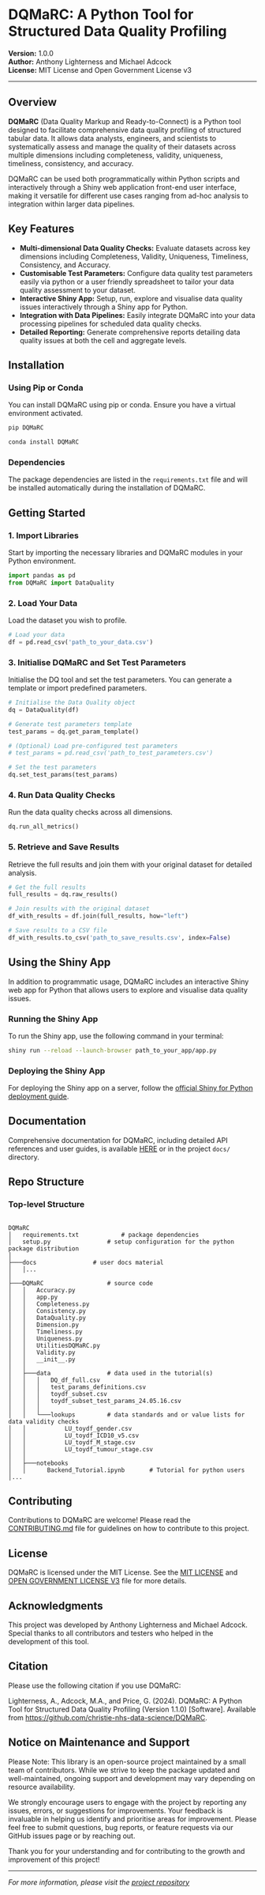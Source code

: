 
# DQMaRC: A Python Tool for Structured Data Quality Profiling

**Version:** 1.0.0  
**Author:** Anthony Lighterness and Michael Adcock  
**License:** MIT License and Open Government License v3

---

## Overview

**DQMaRC** (Data Quality Markup and Ready-to-Connect) is a Python tool designed to facilitate comprehensive data quality profiling of structured tabular data. It allows data analysts, engineers, and scientists to systematically assess and manage the quality of their datasets across multiple dimensions including completeness, validity, uniqueness, timeliness, consistency, and accuracy.

DQMaRC can be used both programmatically within Python scripts and interactively through a Shiny web application front-end user interface, making it versatile for different use cases ranging from ad-hoc analysis to integration within larger data pipelines.

## Key Features

- **Multi-dimensional Data Quality Checks:** Evaluate datasets across key dimensions including Completeness, Validity, Uniqueness, Timeliness, Consistency, and Accuracy.
- **Customisable Test Parameters:** Configure data quality test parameters easily via python or a user friendly spreadsheet to tailor your data quality assessment to your dataset.
- **Interactive Shiny App:** Setup, run, explore and visualise data quality issues interactively through a Shiny app for Python.
- **Integration with Data Pipelines:** Easily integrate DQMaRC into your data processing pipelines for scheduled data quality checks.
- **Detailed Reporting:** Generate comprehensive reports detailing data quality issues at both the cell and aggregate levels.

## Installation

### Using Pip or Conda

You can install DQMaRC using pip or conda. Ensure you have a virtual environment activated.

```bash
pip DQMaRC
```

```bash
conda install DQMaRC
```

### Dependencies

The package dependencies are listed in the `requirements.txt` file and will be installed automatically during the installation of DQMaRC.

## Getting Started

### 1. Import Libraries

Start by importing the necessary libraries and DQMaRC modules in your Python environment.

```python
import pandas as pd
from DQMaRC import DataQuality
```

### 2. Load Your Data

Load the dataset you wish to profile.

```python
# Load your data
df = pd.read_csv('path_to_your_data.csv')
```

### 3. Initialise DQMaRC and Set Test Parameters

Initialise the DQ tool and set the test parameters. You can generate a template or import predefined parameters.

```python
# Initialise the Data Quality object
dq = DataQuality(df)

# Generate test parameters template
test_params = dq.get_param_template()

# (Optional) Load pre-configured test parameters
# test_params = pd.read_csv('path_to_test_parameters.csv')

# Set the test parameters
dq.set_test_params(test_params)
```

### 4. Run Data Quality Checks

Run the data quality checks across all dimensions.

```python
dq.run_all_metrics()
```

### 5. Retrieve and Save Results

Retrieve the full results and join them with your original dataset for detailed analysis.

```python
# Get the full results
full_results = dq.raw_results()

# Join results with the original dataset
df_with_results = df.join(full_results, how="left")

# Save results to a CSV file
df_with_results.to_csv('path_to_save_results.csv', index=False)
```

## Using the Shiny App

In addition to programmatic usage, DQMaRC includes an interactive Shiny web app for Python that allows users to explore and visualise data quality issues.

### Running the Shiny App

To run the Shiny app, use the following command in your terminal:

```bash
shiny run --reload --launch-browser path_to_your_app/app.py
```

### Deploying the Shiny App

For deploying the Shiny app on a server, follow the [official Shiny for Python deployment guide](https://shiny.posit.co/py/docs/install-create-run.html).

## Documentation

Comprehensive documentation for DQMaRC, including detailed API references and user guides, is available [HERE](https://readthedocs.com/dqmarc) or in the project `docs/` directory.

## Repo Structure
### Top-level Structure

```

DQMaRC	
│   requirements.txt 			# package dependencies
│   setup.py	 			# setup configuration for the python package distribution
│       
├───docs	 			# user docs material
│   │...   
│           
├───DQMaRC  				# source code
│   │   Accuracy.py
│   │   app.py
│   │   Completeness.py
│   │   Consistency.py
│   │   DataQuality.py
│   │   Dimension.py
│   │   Timeliness.py
│   │   Uniqueness.py
│   │   UtilitiesDQMaRC.py
│   │   Validity.py
│   │   __init__.py
│   │   
│   ├───data	 			# data used in the tutorial(s)
│   │   │   DQ_df_full.csv
│   │   │   test_params_definitions.csv
│   │   │   toydf_subset.csv
│   │   │   toydf_subset_test_params_24.05.16.csv
│   │   │   
│   │   └───lookups	 		# data standards and or value lists for data validity checks
│   │           LU_toydf_gender.csv
│   │           LU_toydf_ICD10_v5.csv
│   │           LU_toydf_M_stage.csv
│   │           LU_toydf_tumour_stage.csv
│   │           
│   ├───notebooks	
│   │      Backend_Tutorial.ipynb   	# Tutorial for python users
│...

```

## Contributing

Contributions to DQMaRC are welcome! Please read the [CONTRIBUTING.md](CONTRIBUTING.md) file for guidelines on how to contribute to this project.

## License

DQMaRC is licensed under the MIT License. See the [MIT LICENSE](LICENSE.md) and [OPEN GOVERNMENT LICENSE V3](LICENSE.txt) file for more details.

## Acknowledgments

This project was developed by Anthony Lighterness and Michael Adcock. Special thanks to all contributors and testers who helped in the development of this tool.

## Citation
Please use the following citation if you use DQMaRC:

Lighterness, A., Adcock, M.A., and Price, G. (2024). DQMaRC: A Python Tool for Structured Data Quality Profiling (Version 1.1.0) [Software]. Available from https://github.com/christie-nhs-data-science/DQMaRC.

## Notice on Maintenance and Support

Please Note: This library is an open-source project maintained by a small team of contributors. 
While we strive to keep the package updated and well-maintained, ongoing support and development may vary depending on resource availability.

We strongly encourage users to engage with the project by reporting any issues, errors, or suggestions for improvements. 
Your feedback is invaluable in helping us identify and prioritise areas for improvement. 
Please feel free to submit questions, bug reports, or feature requests via our GitHub issues page or by reaching out.

Thank you for your understanding and for contributing to the growth and improvement of this project!

---

*For more information, please visit the [project repository](https://github.com/christie-nhs-data-science/DQMaRC)*
